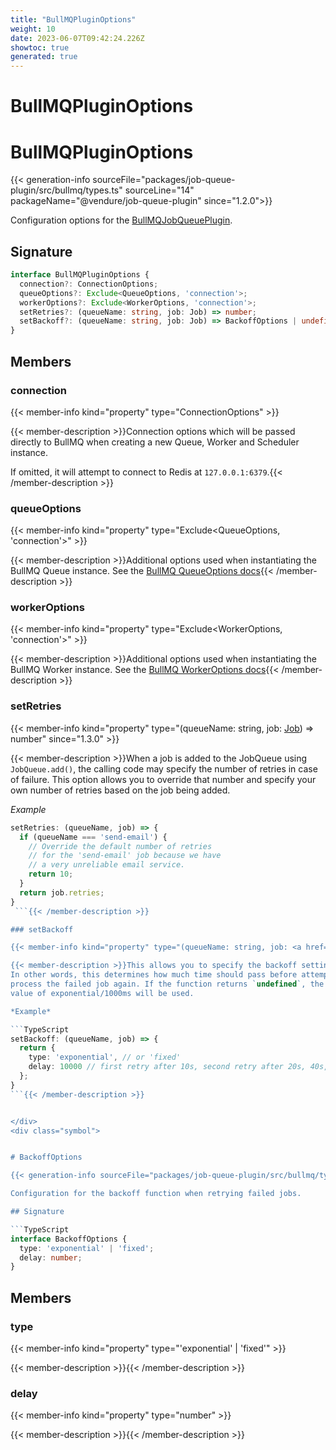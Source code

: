 ```yaml
---
title: "BullMQPluginOptions"
weight: 10
date: 2023-06-07T09:42:24.226Z
showtoc: true
generated: true
---
```

<!-- This file was generated from the Vendure source. Do not modify. Instead, re-run the "docs:build" script -->

# BullMQPluginOptions
<div class="symbol">


# BullMQPluginOptions

{{< generation-info sourceFile="packages/job-queue-plugin/src/bullmq/types.ts" sourceLine="14" packageName="@vendure/job-queue-plugin" since="1.2.0">}}

Configuration options for the <a href='/typescript-api/core-plugins/job-queue-plugin/bull-mqjob-queue-plugin#bullmqjobqueueplugin'>BullMQJobQueuePlugin</a>.

## Signature

```TypeScript
interface BullMQPluginOptions {
  connection?: ConnectionOptions;
  queueOptions?: Exclude<QueueOptions, 'connection'>;
  workerOptions?: Exclude<WorkerOptions, 'connection'>;
  setRetries?: (queueName: string, job: Job) => number;
  setBackoff?: (queueName: string, job: Job) => BackoffOptions | undefined;
}
```
## Members

### connection

{{< member-info kind="property" type="ConnectionOptions"  >}}

{{< member-description >}}Connection options which will be passed directly to BullMQ when
creating a new Queue, Worker and Scheduler instance.

If omitted, it will attempt to connect to Redis at `127.0.0.1:6379`.{{< /member-description >}}

### queueOptions

{{< member-info kind="property" type="Exclude&#60;QueueOptions, 'connection'&#62;"  >}}

{{< member-description >}}Additional options used when instantiating the BullMQ
Queue instance.
See the [BullMQ QueueOptions docs](https://github.com/taskforcesh/bullmq/blob/master/docs/gitbook/api/bullmq.queueoptions.md){{< /member-description >}}

### workerOptions

{{< member-info kind="property" type="Exclude&#60;WorkerOptions, 'connection'&#62;"  >}}

{{< member-description >}}Additional options used when instantiating the BullMQ
Worker instance.
See the [BullMQ WorkerOptions docs](https://github.com/taskforcesh/bullmq/blob/master/docs/gitbook/api/bullmq.workeroptions.md){{< /member-description >}}

### setRetries

{{< member-info kind="property" type="(queueName: string, job: <a href='/typescript-api/job-queue/job#job'>Job</a>) =&#62; number"  since="1.3.0" >}}

{{< member-description >}}When a job is added to the JobQueue using `JobQueue.add()`, the calling
code may specify the number of retries in case of failure. This option allows
you to override that number and specify your own number of retries based on
the job being added.

*Example*

```TypeScript
setRetries: (queueName, job) => {
  if (queueName === 'send-email') {
    // Override the default number of retries
    // for the 'send-email' job because we have
    // a very unreliable email service.
    return 10;
  }
  return job.retries;
}
 ```{{< /member-description >}}

### setBackoff

{{< member-info kind="property" type="(queueName: string, job: <a href='/typescript-api/job-queue/job#job'>Job</a>) =&#62; <a href='/typescript-api/core-plugins/job-queue-plugin/bull-mqplugin-options#backoffoptions'>BackoffOptions</a> | undefined" default="'exponential', 1000"  since="1.3.0" >}}

{{< member-description >}}This allows you to specify the backoff settings when a failed job gets retried.
In other words, this determines how much time should pass before attempting to
process the failed job again. If the function returns `undefined`, the default
value of exponential/1000ms will be used.

*Example*

```TypeScript
setBackoff: (queueName, job) => {
  return {
    type: 'exponential', // or 'fixed'
    delay: 10000 // first retry after 10s, second retry after 20s, 40s,...
  };
}
```{{< /member-description >}}


</div>
<div class="symbol">


# BackoffOptions

{{< generation-info sourceFile="packages/job-queue-plugin/src/bullmq/types.ts" sourceLine="91" packageName="@vendure/job-queue-plugin" since="1.3.0">}}

Configuration for the backoff function when retrying failed jobs.

## Signature

```TypeScript
interface BackoffOptions {
  type: 'exponential' | 'fixed';
  delay: number;
}
```
## Members

### type

{{< member-info kind="property" type="'exponential' | 'fixed'"  >}}

{{< member-description >}}{{< /member-description >}}

### delay

{{< member-info kind="property" type="number"  >}}

{{< member-description >}}{{< /member-description >}}


</div>

